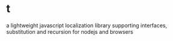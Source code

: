 # t
a lightweight javascript localization library supporting interfaces, substitution and recursion for nodejs and browsers
